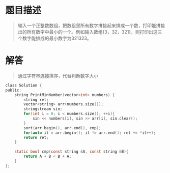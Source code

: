 # 题目描述   
> 输入一个正整数数组，把数组里所有数字拼接起来排成一个数，打印能拼接出的所有数字中最小的一个。例如输入数组{3，32，321}，则打印出这三个数字能排成的最小数字为321323。

# 解答

> 通过字符串连接排序，代替判断数字大小

```c
class Solution {
public:
    string PrintMinNumber(vector<int> numbers) {
        string ret;
        vector<string> arr(numbers.size());
        stringstream sin;
        for(int i = 0; i < numbers.size(); ++i){
            sin << numbers[i], sin >> arr[i], sin.clear();
        }
        sort(arr.begin(), arr.end(), cmp);
        for(auto it = arr.begin(); it != arr.end(); ret += *it++);
        return ret;
    }
    
    static bool cmp(const string &A, const string &B){
        return A + B < B + A;
    }
};
```